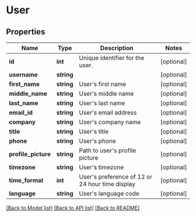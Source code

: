 # User

## Properties
Name | Type | Description | Notes
------------ | ------------- | ------------- | -------------
**id** | **int** | Unique identifier for the user. | [optional] 
**username** | **string** |  | [optional] 
**first_name** | **string** | User&#39;s first name | [optional] 
**middle_name** | **string** | User&#39;s middle name | [optional] 
**last_name** | **string** | User&#39;s last name | [optional] 
**email_id** | **string** | User&#39;s email address | [optional] 
**company** | **string** | User&#39;s company name | [optional] 
**title** | **string** | User&#39;s title | [optional] 
**phone** | **string** | User&#39;s phone | [optional] 
**profile_picture** | **string** | Path to user&#39;s profile picture | [optional] 
**timezone** | **string** | User&#39;s timezone | [optional] 
**time_format** | **int** | User&#39;s preference of 12 or 24 hour time display | [optional] 
**language** | **string** | User&#39;s language code | [optional] 

[[Back to Model list]](../README.md#documentation-for-models) [[Back to API list]](../README.md#documentation-for-api-endpoints) [[Back to README]](../README.md)


